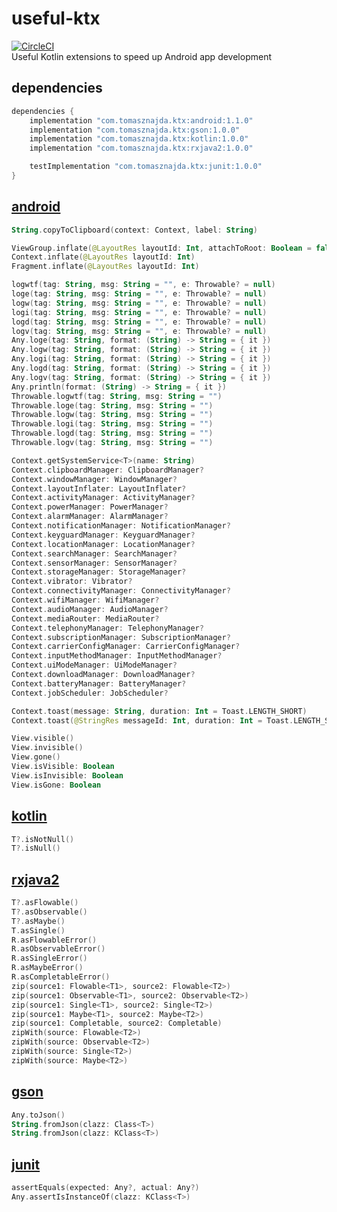 # useful-ktx
[![CircleCI](https://circleci.com/gh/tomasznajda/useful-ktx.svg?style=svg)](https://circleci.com/gh/tomasznajda/useful-ktx)\
Useful Kotlin extensions to speed up Android app development

## dependencies
```groovy
dependencies {
    implementation "com.tomasznajda.ktx:android:1.1.0"
    implementation "com.tomasznajda.ktx:gson:1.0.0"
    implementation "com.tomasznajda.ktx:kotlin:1.0.0"
    implementation "com.tomasznajda.ktx:rxjava2:1.0.0"

    testImplementation "com.tomasznajda.ktx:junit:1.0.0"
}
```

## [android](https://github.com/tomasznajda/useful-ktx/tree/master/android/src/main/kotlin/com/tomasznajda/ktx/android)
```kotlin
String.copyToClipboard(context: Context, label: String)

ViewGroup.inflate(@LayoutRes layoutId: Int, attachToRoot: Boolean = false)
Context.inflate(@LayoutRes layoutId: Int)
Fragment.inflate(@LayoutRes layoutId: Int)

logwtf(tag: String, msg: String = "", e: Throwable? = null)
loge(tag: String, msg: String = "", e: Throwable? = null)
logw(tag: String, msg: String = "", e: Throwable? = null)
logi(tag: String, msg: String = "", e: Throwable? = null)
logd(tag: String, msg: String = "", e: Throwable? = null)
logv(tag: String, msg: String = "", e: Throwable? = null)
Any.loge(tag: String, format: (String) -> String = { it })
Any.logw(tag: String, format: (String) -> String = { it })
Any.logi(tag: String, format: (String) -> String = { it })
Any.logd(tag: String, format: (String) -> String = { it })
Any.logv(tag: String, format: (String) -> String = { it })
Any.println(format: (String) -> String = { it })
Throwable.logwtf(tag: String, msg: String = "")
Throwable.loge(tag: String, msg: String = "")
Throwable.logw(tag: String, msg: String = "")
Throwable.logi(tag: String, msg: String = "")
Throwable.logd(tag: String, msg: String = "")
Throwable.logv(tag: String, msg: String = "")

Context.getSystemService<T>(name: String)
Context.clipboardManager: ClipboardManager?
Context.windowManager: WindowManager?
Context.layoutInflater: LayoutInflater?
Context.activityManager: ActivityManager?
Context.powerManager: PowerManager?
Context.alarmManager: AlarmManager?
Context.notificationManager: NotificationManager?
Context.keyguardManager: KeyguardManager?
Context.locationManager: LocationManager?
Context.searchManager: SearchManager?
Context.sensorManager: SensorManager?
Context.storageManager: StorageManager?
Context.vibrator: Vibrator?
Context.connectivityManager: ConnectivityManager?
Context.wifiManager: WifiManager?
Context.audioManager: AudioManager?
Context.mediaRouter: MediaRouter?
Context.telephonyManager: TelephonyManager?
Context.subscriptionManager: SubscriptionManager?
Context.carrierConfigManager: CarrierConfigManager?
Context.inputMethodManager: InputMethodManager?
Context.uiModeManager: UiModeManager?
Context.downloadManager: DownloadManager?
Context.batteryManager: BatteryManager?
Context.jobScheduler: JobScheduler?

Context.toast(message: String, duration: Int = Toast.LENGTH_SHORT)
Context.toast(@StringRes messageId: Int, duration: Int = Toast.LENGTH_SHORT)

View.visible()
View.invisible()
View.gone()
View.isVisible: Boolean
View.isInvisible: Boolean
View.isGone: Boolean
```

## [kotlin](https://github.com/tomasznajda/useful-ktx/tree/master/kotlin/src/main/kotlin/com/tomasznajda/ktx/kotlin)
```kotlin
T?.isNotNull()
T?.isNull()
```

## [rxjava2](https://github.com/tomasznajda/useful-ktx/tree/master/rxjava2/src/main/kotlin/com/tomasznajda/ktx/rxjava2)
```kotlin
T?.asFlowable()
T?.asObservable()
T?.asMaybe()
T.asSingle()
R.asFlowableError()
R.asObservableError()
R.asSingleError()
R.asMaybeError()
R.asCompletableError()
zip(source1: Flowable<T1>, source2: Flowable<T2>)
zip(source1: Observable<T1>, source2: Observable<T2>)
zip(source1: Single<T1>, source2: Single<T2>)
zip(source1: Maybe<T1>, source2: Maybe<T2>)
zip(source1: Completable, source2: Completable)
zipWith(source: Flowable<T2>)
zipWith(source: Observable<T2>)
zipWith(source: Single<T2>)
zipWith(source: Maybe<T2>)
```

## [gson](https://github.com/tomasznajda/useful-ktx/tree/master/gson/src/main/kotlin/com/tomasznajda/ktx/gson)
```kotlin
Any.toJson()
String.fromJson(clazz: Class<T>)
String.fromJson(clazz: KClass<T>)
```

## [junit](https://github.com/tomasznajda/useful-ktx/tree/master/junit/src/main/kotlin/com/tomasznajda/ktx/junit)
```kotlin
assertEquals(expected: Any?, actual: Any?)
Any.assertIsInstanceOf(clazz: KClass<T>)
```
